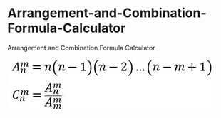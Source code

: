 # Arrangement-and-Combination-Formula-Calculator
Arrangement and Combination Formula Calculator

![Formula](Formula.jpg)
